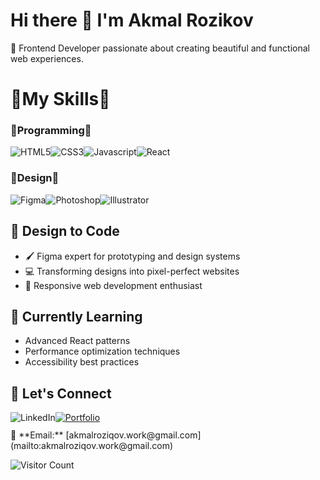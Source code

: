 # Hi there 👋 I'm Akmal Rozikov  

🚀 Frontend Developer passionate about creating beautiful and functional web experiences.  

# 👾My Skills🤖

### 🦾Programming🦿
<div style="display: flex;" >
  <img src="https://img.shields.io/badge/-HTML5-E34F26?style=flat&logo=html5&logoColor=white" alt="HTML5">
  <img src="https://img.shields.io/badge/-CSS3-1572B6?style=flat&logo=css3&logoColor=white" alt="CSS3">
  <img src="https://img.shields.io/badge/-JavaScript-F7DF1E?style=flat&logo=javascript&logoColor=blac" alt="Javascript">
  <img src="https://img.shields.io/badge/-React-61DAFB?style=flat&logo=react&logoColor=black" alt="React">
</div>

### 🍬Design🍫
<div style="display: flex;">
  <img src="https://img.shields.io/badge/Figma-F24E1E?style=for-the-badge&logo=figma&logoColor=white" alt="Figma">
  <img src="https://img.shields.io/badge/Adobe%20Photoshop-31A8FF?style=for-the-badge&logo=Adobe%20Photoshop&logoColor=black" alt="Photoshop">
  <img src="https://img.shields.io/badge/Adobe%20Illustrator-FF9A00?style=for-the-badge&logo=adobe%20illustrator&logoColor=white" alt="Illustrator">
  
</div>

## 🎨 Design to Code  
- 🖌️ Figma expert for prototyping and design systems  
- 💻 Transforming designs into pixel-perfect websites  
- 📱 Responsive web development enthusiast  

## 🌱 Currently Learning  
- Advanced React patterns  
- Performance optimization techniques  
- Accessibility best practices    

## 💬 Let's Connect  
<div style="display: flex;>
  
  [![LinkedIn](https://img.shields.io/badge/-LinkedIn-0077B5?style=flat&logo=linkedin&logoColor=white)](https://www.linkedin.com/in/akmalroziqov)
  [![Portfolio](https://img.shields.io/badge/Portfolio-%23000000.svg?style=flat&logo=firefox&logoColor=#FF7139)](https://www.behance.net/akmalrozikov)
</div>
📧 **Email:** [akmalroziqov.work@gmail.com](mailto:akmalroziqov.work@gmail.com)  

![Visitor Count](https://komarev.com/ghpvc/?username=Aonass&color=blueviolet)  
